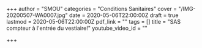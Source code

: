 +++
author = "SMOU"
categories = "Conditions Sanitaires"
cover = "/IMG-20200507-WA0007.jpg"
date = 2020-05-06T22:00:00Z
draft = true
lastmod = 2020-05-06T22:00:00Z
pdf_link = ""
tags = []
title = "SAS compteur à l'entrée du vestiaire!"
youtube_video_id = ""

+++
